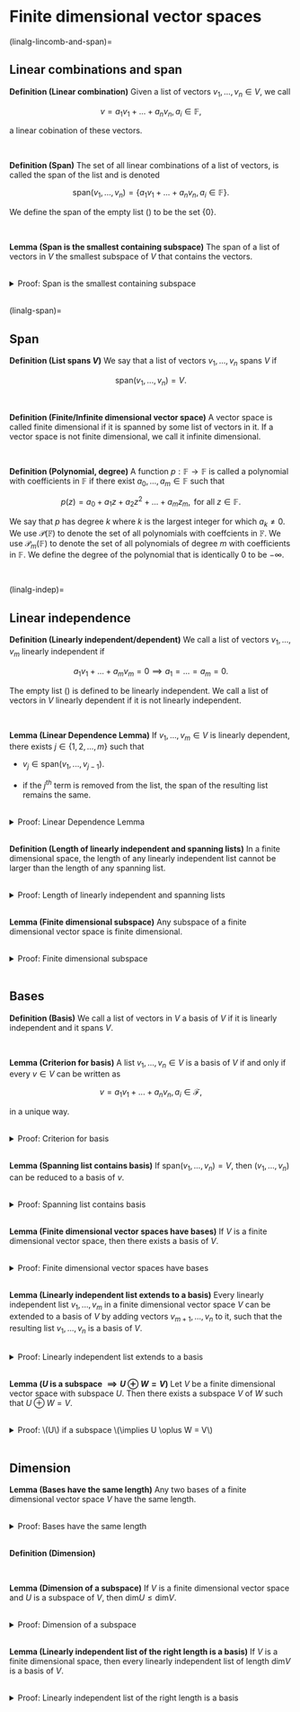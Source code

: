 # Finite dimensional vector spaces

(linalg-lincomb-and-span)=
## Linear combinations and span

<div class="definition">

**Definition (Linear combination)** Given a list of vectors $v_1, ..., v_n \in V$, we call
    
$$ v = a_1v_1 + ... + a_n v_n, a_i \in \mathbb{F}, $$
    
a linear cobination of these vectors.
    
</div>
<br>


<div class="definition">

**Definition (Span)** The set of all linear combinations of a list of vectors, is called the span of the list and is denoted
    
$$\text{span}(v_1, ..., v_n) = \{a_1v_1 + ... + a_n v_n, a_i \in \mathbb{F}\}.$$
    
We define the span of the empty list $()$ to be the set $\{0\}$.
    
</div>
<br>


<div class="lemma">

**Lemma (Span is the smallest containing subspace)** The span of a list of vectors in $V$ the smallest subspace of $V$ that contains the vectors.
    
</div>
<br>


<details class="proof">
<summary>Proof: Span is the smallest containing subspace</summary>
    
In the following, let $v_1, ..., v_n \in V$ and $S = \text{span}(v_1, ..., v_n)$.

**Span is a subspace:** First, $\{0\} \in \mathbb{F}$ since $0$ is a linear combination of the vectors $v_1, ..., v_n$. Second, $S$ is closed under additions because if $s_1, s_2 \in S$ then $s_1, s_2$ are linear combinations of $v_1, ..., v_n$ and also $s_1 + s_2$ is a linear combination of $S$. Lastly, if $s \in S$ then also $\lambda s \in \mmathbb{F}$ because $s$ is a linear combination of $v_1, ..., v_n$ and the $\lambda$ coefficient can be absorbed in the coefficients of the linear combination. Therefore $S$ satisfies {ref}`the three necessary and sufficient conditions for being a subspace<linalg-subspaces>`.
    
    
**Span is the smallest containing subspace:** This holds because any subspace $U \subseteq V$ which contains the vectors $v_1, ..., v_n$ must also contain all of their linear combinations. Since all the elements in $S$ are linear combinations of the vectors $v_1, ..., v_n$ we have $S \subseteq U$.
    
    
</details>
<br>

(linalg-span)=
## Span

<div class="definition">

**Definition (List spans $V$)** We say that a list of vectors $v_1, ..., v_n$ spans $V$ if
    
$$\text{span}(v_1, ..., v_n) = V.$$
    
</div>
<br>



<div class="definition">

**Definition (Finite/Infinite dimensional vector space)** A vector space is called finite dimensional if it is spanned by some list of vectors in it. If a vector space is not finite dimensional, we call it infinite dimensional.
    
</div>
<br>


<div class="definition">

**Definition (Polynomial, degree)** A function $p : \mathbb{F} \to \mathbb{F}$ is called a polynomial with coefficients in $\mathbb{F}$ if there exist $a_0, ..., a_m \in \mathbb{F}$ such that
    
$$ p(z) = a_0 + a_1 z + a_2 z^2 + ... + a_m z_m, \text{ for all } z \in \mathbb{F}. $$
    
We say that $p$ has degree $k$ where $k$ is the largest integer for which $a_k \neq 0$. We use $\mathcal{P}(\mathbb{F})$ to denote the set of all polynomials with coeffcients in $\mathbb{F}$. We use $\mathcal{P}_m(\mathbb{F})$ to denote the set of all polynomials of degree $m$ with coefficients in $\mathbb{F}$. We define the degree of the polynomial that is identically $0$ to be $- \infty$.
    
</div>
<br>

(linalg-indep)=
## Linear independence

<div class="definition">

**Definition (Linearly independent/dependent)** We call a list of vectors $v_1, ..., v_m$ linearly independent if
    
$$ a_1 v_1 + ... + a_m v_m = 0 \implies a_1 = ... = a_m = 0. $$
    
The empty list $()$ is defined to be linearly independent. We call a list of vectors in $V$ linearly dependent if it is not linearly independent.
    
</div>
<br>



<div class="lemma">

**Lemma (Linear Dependence Lemma)** If $v_1, ..., v_m \in V$ is linearly dependent, there exists $j \in \{1, 2, ..., m\}$ such that
    
- $v_j \in \text{span}(v_1, ..., v_{j-1})$.
    
- if the $j^{th}$ term is removed from the list, the span of the resulting list remains the same.
    
</div>
<br>

<details class="proof">
<summary>Proof: Linear Dependence Lemma</summary>
    
In the following parts, let $v_1, ..., v_m$ be a linearly dependent list of vectors in $V$.
    
**Part 1:** Since $v_1, ..., v_m$ is linearly dependent, there exists a linear combination
    
$$ a_1 v_1 + ... + a_m v_m = 0, $$
    
such that at least one $a_i \neq 0$. Let $v_j$ be this vector. Then
    
$$ v_j = -\sum_{i \neq j} \frac{a_i}{a_j}v_i, $$
    
so $v_j \in \text{span}(v_1, ..., v_{j-1})$.
    
**Part 2:** From the previous argument, we can express $v_j$ as a linear combination of the other vectors in the list. Therefore, any linear combination of the vectors of the full list can be re-written as a linear combination of the vectors in the list with $v_j$ removed, by adjusting the remaining coefficients appropriately:
    
$$\begin{align}
v = a_1 v_1 + ... + a_m v_m = \sum_{i \neq j} \left(a_i - \frac{a_i}{a_j} \right) v_i.
\end{align}$$
    
</details>
<br>



<div class="definition">

**Definition (Length of linearly independent and spanning lists)** In a finite dimensional space, the length of any linearly independent list cannot be larger than the length of any spanning list.
    
</div>
<br>


<details class="proof">
<summary>Proof: Length of linearly independent and spanning lists</summary>

Suppose that $V$ is a finite dimensional vector space and that $u_1, ..., u_m$ is a linearly independent list while $w_1, ..., w_n$ is a spanning list. We can proceed in the following recursive process.

The list $u_1, w_1, ..., w_n$ is linearly dependent, but by the Linear Dependence Lemma we can remove one of the $w$'s from it and it will still span $V$. We can proceed by inserting $u_2$ after $u_1$ in the list, to obtain a new list whose first two entries are $u_1, u_2$ and the rest are $w$'s to get another linearly dependent list. Again by the Linear Dependence Lemma, we can remove one of the $w$'s from the list to obtain a list that still spans $V$. Proceeding iteratively, we can insert all the $u$'s to the list while removing $w$'s - at each step, we can guarantee that a $w$ and not a $u$ will be removed, because the initial $u$-vectors in the list are all linearly independent - until all the $u$'s have been added to the list.

At each step of the above process, the Linear Dependence Lemma implies that there is a $w$ term to remove and thus $m \leq n$.
    
</details>
<br>
    

<div class="lemma">

**Lemma (Finite dimensional subspace)** Any subspace of a finite dimensional vector space is finite dimensional.
    
</div>
<br>


<details class="proof">
<summary>Proof: Finite dimensional subspace</summary>

Let $V$ be a finite dimensional space with subspace $U \subseteq V$. Then there exists a list $v_1, ..., v_n$ which spans $V$.
    
If $U = \{0\}$, then $U$ is finite dimensional. Suppose $U \neq \{0\}$. Then there exists a nonzero $u_1 \in U$. If $u_1$ spans $U$ then $U$ is finite dimensional. If not, there exists $u_2 \in U$ such that $u \not \in \text{span}(u_1)$. If $u_1, u_2$ spans $U$ then again $U$ is finite dimensional. We can proceed in this iterative fashion until a list $u_1, ..., u_m$ is found which spans $U$. If no such list is found, the length of this linearly independent list will eventually exceed the length of the spanning list $v_1, ..., v_n$. But since any linearly independent list cannot have a length greater than a spanning list, this procedure must terminate for some $m \leq n$. Therefore $U$ is finite dimensional.
    
</details>
<br>
    
    
    
## Bases

<div class="definition">

**Definition (Basis)** We call a list of vectors in $V$ a basis of $V$ if it is linearly independent and it spans $V$.
    
</div>
<br>
    
    
<div class="lemma">

**Lemma (Criterion for basis)** A list $v_1, ..., v_n \in V$ is a basis of $V$ if and only if every $v \in V$ can be written as
    
$$ v = a_1 v_1 + ... + a_n v_n, a_i \in \mathcal{F}, $$
    
in a unique way.
    
</div>
<br>
    

<details class="proof">
<summary>Proof: Criterion for basis</summary>

Suppose $v_1, ..., v_n \in V$ is a basis of $V$. Then it spans $V$ so every $v \in V$ can be written in the form
    
$$\begin{align}
v = a_1 v_1 + ... + a_n v_n, a_i \in \mathcal{F}.
\end{align}$$
    
Furthermore, this expression is unique because $v_1, ..., v_n$ is linearly independent so if 
    
$$\begin{align}
v = a_1 v_1 + ... + a_n v_n = b_1 v_1 + ... + b_n v_n.
\end{align}$$
    
for some $b_i \in \mathcal{F}$, then
    
$$\begin{align}
(b_1 - a_1) v_1 + ... + (b_n - a_n) v_n = 0 \implies a_i = b_i,
\end{align}$$
    
where we have used {ref}`the definition of linear independence<linalg-indep>`. Going the other way, if every $v$ can be writen in a unique way as
    
$$\begin{align}
v = a_1 v_1 + ... + a_n v_n, a_i \in \mathcal{F},
\end{align}$$
    
then $v_1, ..., v_n$ spans $V$ and also $0$ can be written in a unique way as the linear combination of the vectors $v_1, ..., v_n$. The list is a linearly independent spanning list in $V$ and is therefore a basis of $V$.
    
</details>
<br>
    
    
<div class="lemma">

**Lemma (Spanning list contains basis)** If $\text{span}(v_1, ..., v_n) = V$, then $(v_1, ..., v_n)$ can be reduced to a basis of $v$.
    
</div>
<br>
    

<details class="proof">
<summary>Proof: Spanning list contains basis</summary>

Suppose $v_1, ..., v_n \in V$ and $\text{span}(v_1, ..., v_n) = V$. We can apply the {ref}`Linear Dependence Lemma<linalg-indep>` a number of times, removing a vector from the list at each step. At each such step, the resulting list still spans $V$. The process must eventually terminate - if it did not there would be no vectors left in $V$ so the list would no longer span $V$. When the process terminates, the list must be linearly independent - if it was not, then the {ref}`Linear Dependence Lemma<linalg-indep>` could be applied once again to remove another vector from the list. Therefore, the resulting list is a linearly independent spanning list and hence also a basis.
    
</details>
<br>
    
  
 
<div class="lemma">

**Lemma (Finite dimensional vector spaces have bases)** If $V$ is a finite dimensional vector space, then there exists a basis of $V$.
    
</div>
<br>
    

<details class="proof">
<summary>Proof: Finite dimensional vector spaces have bases</summary>

By {ref}`definition<linalg-span>`, a finite dimensional vector space $V$ has a spanning list. By the previous lemma, the spanning list can be reduced to a basis.
    
</details>
<br>
    
    
  
<div class="lemma">

**Lemma (Linearly independent list extends to a basis)** Every linearly independent list $v_1, ..., v_m$ in a finite dimensional vector space $V$ can be extended to a basis of $V$ by adding vectors $v_{m + 1}, ..., v_n$ to it, such that the resulting list $v_1, ..., v_n$ is a basis of $V$.
    
</div>
<br>
    

<details class="proof">
<summary>Proof: Linearly independent list extends to a basis</summary>

Let $v_1, ..., v_m$ be a linearly independent list of vectors in $V$, a finite dimensional vector space. Since $V$ is a finite dimensional space, it has a spanning list $w_1, ..., w_n$ {ref}`by definition<linalg-span>`. By appending these vectors to the original list, we obtain a new list
    
$$\begin{align}
v_1, ..., v_m, w_1, ..., w_n
\end{align}$$   
    
which spans $V$. We may then apply the {ref}`Linear Dependence Lemma<linalg-indep>` a number of times, removing a vector from the list at each step. The procedure must terminate - if it did not there would be no vectors left in $V$ so the list would no longer span $V$. The resulting list must be linearly independent - if it was not, then the lemma could be applied once again to remove another vector from the list. In addition, the list will span $V$ so the end result is a linearly dependent spanning list in $V$, which is a basis.
    
Note also that none of the vectors $v_1, ..., v_m$ will be removed from the list because these are already linearly independent. Therefore the resulting list will contain all of the $v_1, ..., v_m$ vectors, because these are already linearly independent. So the final list is an extended version of the original.
    
</details>
<br>
    
    
    
<div class="lemma">

**Lemma ($U$ is a subspace $\implies U \oplus W = V$)** Let $V$ be a finite dimensional vector space with subspace $U$. Then there exists a subspace $V$ of $W$ such that $U \oplus W = V$.
    
</div>
<br>
    

<details class="proof">
<summary>Proof: \(U\) if a subspace \(\implies U \oplus W = V\)</summary>

Since $U$ is a subspace of the finite space $V$, it has a basis $u_1, ..., u_m$. This basis can be extended to a basis of $V$, by appending the vectors $w_1, ..., w_n$ to it. Therefore the resulting list
    
$$\begin{align}
u_1, ..., u_m, w_1, ..., w_n
\end{align}$$
    
spans $V$. Let $\text{span}(w_1, ..., w_n) = W$. Then $W$ is a subspace and $U + W = V$. To see that $U + W = U \oplus W$ is a direct sum, {ref}`it suffices to show<linalg-direct-sum>` that $U \cap W = \{0\}$. This holds because the list $u_1, ..., u_m, w_1, ..., w_n$ is linearly independent so if $U$ and $W$ shared an element $x$, then $x$ would be in the spans of both $u_1, ..., u_m$ and $w_1, ..., w_n$. Therefore, it would be possible to write $0$ as a non-zero linear combination of the vectors of the two lists, contradicting the fact that they are linearly independent. Therefore $U + W = U \oplus W$, concluding the proof.
    
</details>
<br>
    
    
## Dimension
    
<div class="lemma">

**Lemma (Bases have the same length)** Any two bases of a finite dimensional vector space $V$ have the same length.
    
</div>
<br>
    

<details class="proof">
<summary>Proof: Bases have the same length</summary>

Let $\ell_1, \ell_2$ be two bases of the finite dimensional vector space $V$. Both $\ell_1, \ell_2$ are spanning lists. Since a linearly independent list cannot have length greater than the dimension of a spanning list, we have
    
$$\begin{align}
\text{dim span} {\ell_1} \leq \text{dim span} {\ell_2},
\end{align}$$
    
but also, reversing the roles of $\ell_1, \ell_2$ we also have
    
$$\begin{align}
\text{dim span} {\ell_2} \leq \text{dim span} {\ell_1},
\end{align}$$
    
implying $\text{dim span} {\ell_1} = \text{dim span} {\ell_2}$.
    
</details>
<br>
    
    
<div class="definition">

**Definition (Dimension)** 
    
</div>
<br>
    
    
<div class="lemma">

**Lemma (Dimension of a subspace)** If $V$ is a finite dimensional vector space and $U$ is a subspace of $V$, then $\text{dim} U \leq \text{dim} V$.
    
</div>
<br>
    

<details class="proof">
<summary>Proof: Dimension of a subspace</summary>

Let $V$ be a finite dimensional vector space and $U$ be a subspace of $V$. Since $U$ is a finite dimensional vector space, it has a basis. This basis can be extended to a basis of $V$. The extended basis is a list with at least as many vectors as the original basis. Therefore $\text{dim} U \leq \text{dim} V$.
    
</details>
<br>
    
    
<div class="lemma">

**Lemma (Linearly independent list of the right length is a basis)** If $V$ is a finite dimensional space, then every linearly independent list of length $\text{dim} V$ is a basis of $V$.
    
</div>
<br>
    

<details class="proof">
<summary>Proof: Linearly independent list of the right length is a basis</summary>
    
Suppose $V$ is a finite dimensional space and let $v_1, ..., v_n \in V$ be a linearly independent list with $n = \text{dim} V$. This list can be extended to a basis of $V$. But since all bases have the same length

    
</details>
<br>
  